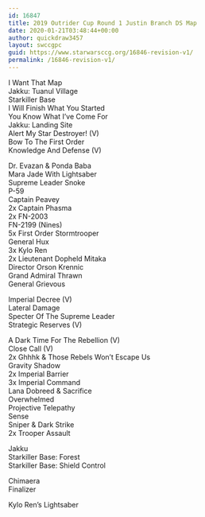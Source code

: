 ```yaml
---
id: 16847
title: 2019 Outrider Cup Round 1 Justin Branch DS Map
date: 2020-01-21T03:48:44+00:00
author: quickdraw3457
layout: swccgpc
guid: https://www.starwarsccg.org/16846-revision-v1/
permalink: /16846-revision-v1/
---
```

I Want That Map  
Jakku: Tuanul Village  
Starkiller Base  
I Will Finish What You Started  
You Know What I&#8217;ve Come For  
Jakku: Landing Site  
Alert My Star Destroyer! (V)  
Bow To The First Order  
Knowledge And Defense (V)  
  
Dr. Evazan & Ponda Baba  
Mara Jade With Lightsaber  
Supreme Leader Snoke  
P-59  
Captain Peavey  
2x Captain Phasma  
2x FN-2003  
FN-2199 (Nines)  
5x First Order Stormtrooper  
General Hux  
3x Kylo Ren  
2x Lieutenant Dopheld Mitaka  
Director Orson Krennic  
Grand Admiral Thrawn  
General Grievous  
  
Imperial Decree (V)  
Lateral Damage  
Specter Of The Supreme Leader  
Strategic Reserves (V)  
  
A Dark Time For The Rebellion (V)  
Close Call (V)  
2x Ghhhk & Those Rebels Won&#8217;t Escape Us  
Gravity Shadow  
2x Imperial Barrier  
3x Imperial Command  
Lana Dobreed & Sacrifice  
Overwhelmed  
Projective Telepathy  
Sense  
Sniper & Dark Strike  
2x Trooper Assault  
  
Jakku  
Starkiller Base: Forest  
Starkiller Base: Shield Control  
  
Chimaera  
Finalizer  
  
Kylo Ren&#8217;s Lightsaber
